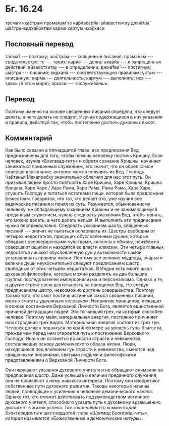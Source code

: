 # Бг. 16.24
тасма̄ч чха̄страм̇ прама̄н̣ам̇ те
ка̄рйа̄ка̄рйа-вйавастхитау
джн̃а̄тва̄ ш́а̄стра-видха̄ноктам̇
карма картум иха̄рхаси
## Пословный перевод

тасма̄т --- поэтому; ш́а̄страм --- священные писания; прама̄н̣ам ---
свидетельство; те --- твоих; ка̄рйа --- долга; ака̄рйа --- и запрещенных
действий; вйавастхитау --- в определении; джн̃а̄тва̄ --- постигнув; ш́а̄стра
--- писаний; видха̄на --- соответствующую правилам; уктам --- описанную;
карма --- деятельность; картум --- выполнять; иха --- здесь (в этом
мире); архаси --- заслуживаешь.

## Перевод

Поэтому именно на основе священных писаний определи, что следует делать,
а чего делать не следует. Изучив содержащиеся в них указания и правила,
действуй так, чтобы постепенно достичь духовных высот.

## Комментарий

Как было сказано в пятнадцатой главе, все предписания Вед предназначены
для того, чтобы помочь человеку постичь Кришну. Если человек, изучив
«Бхагавад-гиту» и обретя сознание Кришны, начинает заниматься преданным
служением, это значит, что он обрел самое совершенное знание, которое
можно получить из Вед. Господь Чайтанья Махапрабху значительно облегчил
для нас этот путь. Он призывал людей просто повторять Харе Кришна, Харе
Кришна, Кришна Кришна, Харе Харе / Харе Рама, Харе Рама, Рама Рама, Харе
Харе, служить Господу и питаться остатками пищи, которая была предложена
Божествам. Говорится, что тот, кто делает это, уже изучил все ведические
писания и понял их суть. Разумеется, обыкновенному человеку, не
обладающему сознанием Кришны и не занимающемуся преданным служением,
нужно следовать указаниям Вед, чтобы понять, что можно делать, а чего
делать нельзя. И выполнять эти предписания нужно беспрекословно.
Следовать указаниям шастр, священных писаний --- значит не пытаться
оспаривать их. Шастры свободны от четырех недостатков, присущих
обусловленным душам, которые обладают несовершенными чувствами, склонны
к обману, неизбежно совершают ошибки и находятся во власти иллюзии. Эти
четыре главных недостатка лишают обусловленную душу возможности самой
устанавливать правила жизни. Поэтому все великие мудрецы, ачарьи и
великие души неукоснительно следуют предписаниям шастр, свободных от
этих четырех недостатков. В Индии есть много школ духовной философии,
которые можно разделить на две большие группы: последователей
имперсонализма и персонализма. Однако и те, и другие строят свою
деятельность на принципах Вед. Не следуя предписаниям шастр, невозможно
достичь совершенства. Поэтому только того, кто смог постичь истинный
смысл священных писаний, можно считать удачливым человеком. Неприятие
принципов, лежащих в основе постижения Верховной Личности Бога, является
единственной причиной деградации людей. Это тягчайший грех, на который
способен человек. Поэтому майя, материальная энергия, постоянно
причиняет нам страдания трех видов. Материальная энергия состоит из трех
гун. Человек должен подняться по крайней мере на уровень гуны благости,
прежде чем перед ним откроется путь к постижению Верховного Господа.
Иначе он останется во власти страсти и невежества, составляющих основу
демонического образа жизни. Люди, находящиеся под влиянием гун страсти и
невежества, смеются над священными писаниями, святыми людьми и
философскими представлениями о Верховной Личности Бога.

Они нарушают указания духовного учителя и не обращают внимания на
предписания *шастр*. Даже услышав о величии преданного служения, они не
проявляют к нему никакого интереса. Поэтому они изобретают собственные
пути духовного развития. Таковы некоторые изъяны людей, приводящие к
усилению в человеке демонического начала. Однако тот, кто сможет
действовать под руководством истинного духовного учителя, способного
указать путь к духовному возвышению, достигнет в жизни успеха. *Так
заканчивается комментарий Бхактиведанты к шестнадцатой главе «Шримад
Бхагавад-гиты», которая называется «Божественные и демонические
натуры».*
